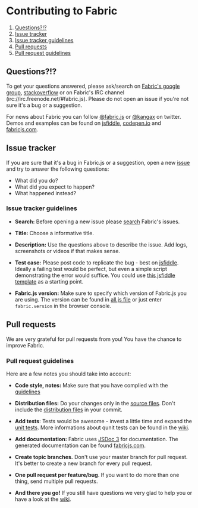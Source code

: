 # Contributing to Fabric

1. [Questions?!?](#questions)
2. [Issue tracker](#issue-tracker)
3. [Issue tracker guidelines](#issue-tracker-guidelines)
4. [Pull requests](#pull-request)
5. [Pull request guidelines](#pull-request-guidelines)

## Questions?!?

To get your questions answered, please ask/search on [Fabric's google group], [stackoverflow] or on Fabric's IRC channel (irc://irc.freenode.net/#fabric.js).
Please do not open an issue if you're not sure it's a bug or a suggestion.

For news about Fabric you can follow [@fabric.js] or [@kangax] on twitter.
Demos and examples can be found on [jsfiddle], [codepen.io] and [fabricjs.com].

## Issue tracker

If you are sure that it's a bug in Fabric.js or a suggestion, open a new [issue] and try to
answer the following questions:

- What did you do?
- What did you expect to happen?
- What happened instead?

### Issue tracker guidelines

- **Search:** Before opening a new issue please [search](https://github.com/kangax/fabric.js/search?q=&ref=cmdform&type=Issues) Fabric's issues.

- **Title:** Choose a informative title.

- **Description:** Use the questions above to describe the issue. Add logs, screenshots or videos if that makes sense.

- **Test case:** Please post code to replicate the bug - best on [jsfiddle](http://jsfiddle.net). Ideally a failing test would be
perfect, but even a simple script demonstrating the error would suffice.
You could use [this jsfiddle template](http://jsfiddle.net/fabricjs/Da7SP/) as a
starting point.

- **Fabric.js version:** Make sure to specify which version of Fabric.js you are using. The version can be found in [all.js file](https://github.com/kangax/fabric.js/blob/master/dist/all.js#L5) or
just enter `fabric.version` in the browser console.


## Pull requests

We are very grateful for pull requests from you! You have the chance to improve Fabric.

### Pull request guidelines

Here are a few notes you should take into account:

- **Code style, notes:** Make sure that you have complied with the [guidelines](https://github.com/kangax/fabric.js/wiki/How-to-contribute-to-Fabric#code-style-notes)

- **Distribution files:** Do your changes only in the [source files](https://github.com/kangax/fabric.js/tree/master/src). Don't include the [distribution files](https://github.com/kangax/fabric.js/tree/master/dist) in your commit.

- **Add tests**: Tests would be awesome - invest a little time and expand the [unit tests](https://github.com/kangax/fabric.js/tree/master/test/unit). More informations about qunit tests can be found in the [wiki](https://github.com/kangax/fabric.js/wiki/How-to-contribute-to-Fabric#testing-fabric).

- **Add documentation:** Fabric uses [JSDoc 3] for documentation. The generated documentation can be found [fabricjs.com](http://fabricjs.com/docs).

- **Create topic branches.** Don't use your master branch for pull request. It's better to create a new branch for every pull request.

- **One pull request per feature/bug**. If you want to do more than one thing, send
  multiple pull requests.

- **And there you go!** If you still have questions we very glad to help you or have a look at the [wiki](https://github.com/kangax/fabric.js/wiki/How-to-contribute-to-Fabric).

[Fabric's google group]: https://groups.google.com/forum/#!forum/fabricjs
[stackoverflow]: http://stackoverflow.com/questions/tagged/fabricjs
[@fabric.js]: https://twitter.com/fabricjs
[@kangax]: https://twitter.com/kangax
[jsfiddle]: http://jsfiddle.net/user/fabricjs/fiddles
[codepen.io]: http://codepen.io/tag/fabricjs
[fabricjs.com]: http://fabricjs.com/demos
[JSDoc 3]: http://usejsdoc.org/
[issue]: https://github.com/kangax/fabric.js/issues